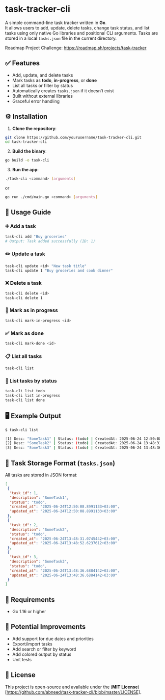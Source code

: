 # task-tracker-cli
A simple command-line task tracker written in **Go**.  
It allows users to add, update, delete tasks, change task status, and list tasks using only native Go libraries and positional CLI arguments.
Tasks are stored in a local `tasks.json` file in the current directory.

Roadmap Project Challenge: https://roadmap.sh/projects/task-tracker

## ✅ Features

- Add, update, and delete tasks  
- Mark tasks as **todo**, **in-progress**, or **done**  
- List all tasks or filter by status  
- Automatically creates `tasks.json` if it doesn’t exist  
- Built without external libraries  
- Graceful error handling
## ⚙️ Installation

1. **Clone the repository**:

```bash
git clone https://github.com/yourusername/task-tracker-cli.git
cd task-tracker-cli
```

2. **Build the binary**:

```bash
go build -o task-cli
```

3. **Run the app**:

```bash
./task-cli <command> [arguments]
```
or

```bash
go run ./cmd/main.go <command> [arguments]
```

## 📘 Usage Guide

### ➕ Add a task

```bash
task-cli add "Buy groceries"
# Output: Task added successfully (ID: 1)
```

### ✏️ Update a task

```bash
task-cli update <id> "New task title"
task-cli update 1 "Buy groceries and cook dinner"
```

### ❌ Delete a task

```bash
task-cli delete <id>
task-cli delete 1
```

### 🚧 Mark as in progress

```bash
task-cli mark-in-progress <id>
```

### ✅ Mark as done

```bash
task-cli mark-done <id>
```

### 📋 List all tasks

```bash
task-cli list
```

### 📂 List tasks by status

```bash
task-cli list todo
task-cli list in-progress
task-cli list done
```

## 🖥️ Example Output

```bash
$ task-cli list

[1] Desc: "SomeTask1" | Status: (todo) | CreatedAt: 2025-06-24 12:50:08; UpdatedAt: 2025-06-24 12:50:08
[2] Desc: "SomeTask2" | Status: (todo) | CreatedAt: 2025-06-24 13:48:31; UpdatedAt: 2025-06-24 13:48:52
[3] Desc: "SomeTask3" | Status: (todo) | CreatedAt: 2025-06-24 13:48:36; UpdatedAt: 2025-06-24 13:48:36
```

## 💾 Task Storage Format (`tasks.json`)

All tasks are stored in JSON format:

```json
[
 {
  "task_id": 1,
  "description": "SomeTask1",
  "status": "todo",
  "created_at": "2025-06-24T12:50:08.8991133+03:00",
  "updated_at": "2025-06-24T12:50:08.8991133+03:00"
 },
 {
  "task_id": 2,
  "description": "SomeTask2",
  "status": "todo",
  "created_at": "2025-06-24T13:48:31.0745442+03:00",
  "updated_at": "2025-06-24T13:48:52.6237612+03:00"
 },
 {
  "task_id": 3,
  "description": "SomeTask3",
  "status": "todo",
  "created_at": "2025-06-24T13:48:36.6884142+03:00",
  "updated_at": "2025-06-24T13:48:36.6884142+03:00"
 }
]
```

## 🧰 Requirements

- Go 1.16 or higher

## 🚀 Potential Improvements

- Add support for due dates and priorities  
- Export/import tasks  
- Add search or filter by keyword  
- Add colored output by status  
- Unit tests  

## 📄 License

This project is open-source and available under the (**MIT License**)[https://github.com/abneed/task-tracker-cli/blob/master/LICENSE].

